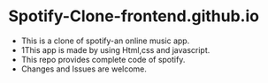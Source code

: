 # Spotify-Clone-frontend.github.io

- This is a clone of spotify-an online music app.
- 1This app is made by using Html,css and javascript.
- This repo provides complete code of spotify.
- Changes and Issues are welcome.
